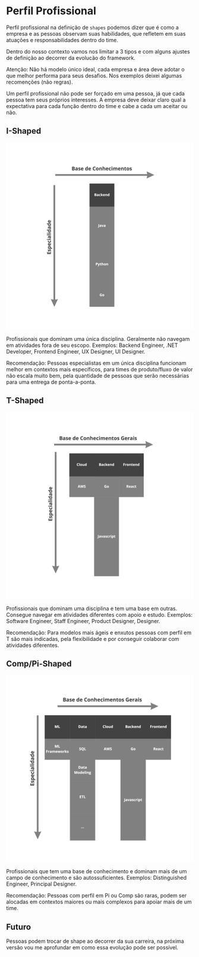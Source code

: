 # Perfil Profissional

Perfil profissional na definição de ```shapes``` podemos dizer que é como a empresa e as pessoas observam suas habilidades, que refletem em suas atuações e responsabilidades dentro do time.

Dentro do nosso contexto vamos nos limitar a 3 tipos e com alguns ajustes de definição ao decorrer da evolucão do framework.

Atenção: Não há modelo único ideal, cada empresa e área deve adotar o que melhor performa para seus desafios. Nos exemplos deixei algumas recomenções (não regras).

Um perfil profissional não pode ser forçado em uma pessoa, já que cada pessoa tem seus próprios interesses. A empresa deve deixar claro qual a expectativa para cada função dentro do time e cabe a cada um aceitar ou não.

## I-Shaped

![I-shaped](./assets/careertopologies-shapes-i.png)

Profissionais que dominam uma única disciplina. Geralmente não navegam em atividades fora de seu escopo. Exemplos: Backend Engineer, .NET Developer, Frontend Engineer, UX Designer, UI Designer.

Recomendação: Pessoas especialistas em um única disciplina funcionam melhor em contextos mais específicos, para times de produto/fluxo de valor não escala muito bem, pela quantidade de pessoas que serão necessárias para uma entrega de ponta-a-ponta.

## T-Shaped

![I-shaped](./assets/careertopologies-shapes-t.png)

Profissionais que dominam uma disciplina e tem uma base em outras. Consegue navegar em atividades diferentes com apoio e estudo. Exemplos: Software Engineer, Staff Engineer, Product Designer, Designer.

Recomendação: Para modelos mais ágeis e enxutos pessoas com perfil em T são mais indicadas, pela flexibilidade e por conseguir colaborar com atividades diferentes.

## Comp/Pi-Shaped

![I-shaped](./assets/careertopologies-shapes-pi.png)

Profissionais que tem uma base de conhecimento e dominam mais de um campo de conhecimento e são autossuficientes. Exemplos: Distinguished Engineer, Principal Designer.

Recomendação: Pessoas com perfil em Pi ou Comp são raras, podem ser alocadas em contextos maiores ou mais complexos para apoiar mais de um time.

## Futuro

Pessoas podem trocar de shape ao decorrer da sua carreira, na próxima versão vou me aprofundar em como essa evolução pode ser possível.
